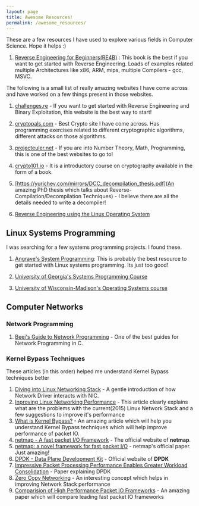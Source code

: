 ```yaml
---
layout: page
title: Awesome Resources!
permalink: /awesome_resources/
---
```


These are a few resources I have used to explore various fields in Computer Science. Hope it helps :)

1. [Reverse Engineering for Beginners(RE4B)](https://beginners.re/) : This book is the best if you want to get started with Reverse Engineering. Loads of examples related multiple Architectures like x86, ARM, mips, multiple Compilers - gcc, MSVC. 


The following is a small list of really amazing websites I have come across and have worked on a few things present in those websites. 

1. [challenges.re](https://challenges.re) - If you want to get started with Reverse Engineering and Binary Exploitation, this website is the best way to start!

2. [cryptopals.com](http://cryptopals.com) - Best Crypto site I have come across. Has programming exercises related to different cryptographic algorithms, different attacks on those algorithms. 

3. [projecteuler.net](https://projecteuler.net/) - If you are into Number Theory, Math, Programming, this is one of the best websites to go to!

4. [crypto101.io](https://crypto101.io) - It is a introductory course on cryptography available in the form of a book. 

5. [https://yurichev.com/mirrors/DCC_decompilation_thesis.pdf](An amazing PhD thesis which talks about Reverse-Compilation/Decompilation Techniques) - I believe there are all the details needed to write a decompiler!

6. [Reverse Engineering using the Linux Operating System](http://reverse.lostrealm.com/)

## Linux Systems Programming

I was searching for a few systems programming projects. I found these.

1. [Angrave's System Programming](https://github.com/angrave/SystemProgramming/wiki): This is probably the best resource to get started with Linux systems programming. Its just too good! 

2. [University of Georgia's Systems Programming Course](http://cobweb.cs.uga.edu/~rwr/CS1730/projs.html)

3. [University of Wisconsin-Madison's Operating Systems course](http://pages.cs.wisc.edu/~dusseau/Classes/CS537-F07/projects.html)


## Computer Networks

### Network Programming

1. [Beej's Guide to Network Programming](https://beej.us/guide/bgnet/) - One of the best guides for Network Programming in C. 


### Kernel Bypass Techniques

These articles (in this order) helped me understand Kernel Bypass techniques better

1. [Diving into Linux Networking  Stack](http://beyond-syntax.com/blog/2011/03/diving-into-linux-networking-i/) - A gentle introduction of how Network Driver interacts with NIC. 
2. [Inproving Linux Networking Performance](https://lwn.net/Articles/629155/) - This article clearly explains what are the problems with the current(2015) Linux Network Stack and a few suggestions to improve it's performance
3. [What is Kernel Bypass?](https://blog.cloudflare.com/kernel-bypass/) - An amazing article which will help you understand Kernel Bypass techniques which will help improve performance of packet IO. 
4. [netmap - A fast packet I/O Framework](http://info.iet.unipi.it/~luigi/netmap/) - The official website of **netmap**. 
5. [netmap: a novel framework for fast packet I/O](https://www.usenix.org/system/files/conference/atc12/atc12-final186.pdf) - netmap's official paper. Just amazing!
6. [DPDK - Data Plane Development Kit](https://www.dpdk.org/) - Official website of **DPDK**
7. [Impressive Packet Processing Performance Enables Greater Workload Consolidation](http://media15.connectedsocialmedia.com/intel/06/13251/Intel_DPDK_Packet_Processing_Workload_Consolidation.pdf) - Paper explaining DPDK
8. [Zero Copy Networking](https://old.lwn.net/Articles/726917/) - An interesting concept which helps in improving Network Stack performance
9. [Comparision of High Performance Packet IO Frameworks](https://www.net.in.tum.de/publications/papers/gallenmueller_ancs2015.pdf) - An amazing paper which will compare leading fast packet IO frameworks
